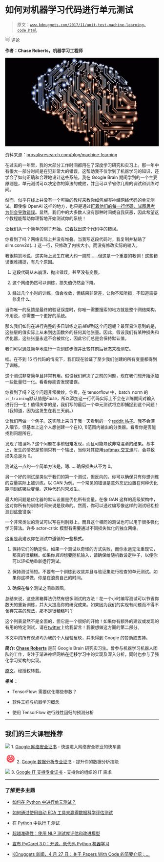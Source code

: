 # 如何对机器学习代码进行单元测试

> 原文：[`www.kdnuggets.com/2017/11/unit-test-machine-learning-code.html`](https://www.kdnuggets.com/2017/11/unit-test-machine-learning-code.html)

![c](img/3d9c022da2d331bb56691a9617b91b90.png) 评论

**作者：Chase Roberts，机器学习工程师**

![AI](img/7c1f9253aaea96785bcd1cea1033e67f.png)

资料来源：[provalisresearch.com/blog/machine-learning](https://provalisresearch.com/blog/machine-learning/)

在过去的一年里，我的大部分工作时间都用在了深度学习研究和实习上。那一年中有很大一部分时间是在犯非常大的错误，这帮助我不仅学到了机器学习的知识，还学会了如何正确和合理地设计这些系统。我在 Google Brain 期间学到的一个主要原则是，单元测试可以决定你的算法的成败，并且可以节省你几周的调试和训练时间。

然而，似乎在线上并没有一个可靠的教程来教你如何*编写*神经网络代码的单元测试。即使像 OpenAI 这样的地方，也只是通过[盯着他们的每一行代码，试图思考为何会导致错误](https://blog.openai.com/openai-baselines-dqn/)。显然，我们中的大多数人没有那种时间或自我厌恶，因此希望这个教程能帮助你理智地开始测试你的系统！

让我们从一个简单的例子开始。试着找出这个代码中的错误。

你看到了吗？网络实际上并没有堆叠。当我写这段代码时，我复制并粘贴了 slim.conv2d(…) 这一行，只修改了内核大小，而没有修改实际的输入。

我很尴尬地说，这实际上发生在我大约一周前……但这是一个重要的教训！这些错误很难捕捉，有几个原因。

1.  这段代码从未崩溃、抛出错误，甚至没有变慢。

1.  这个网络仍然可以训练，损失值仍然会下降。

1.  经过几个小时的训练，值会收敛，但结果非常差，让你不知所措，不知道需要修复什么。

当你唯一的反馈是最终的验证误差时，你唯一需要搜索的地方就是整个网络架构。不用说，你需要一个更好的系统。

那么我们如何在进行完整的多日训练之前*捕捉*到这个问题呢？最容易注意到的是，这些层的值实际上从未到达函数外的任何其他张量。因此，假设我们有某种损失和优化器，这些张量永远不会被优化，因此它们总是会保持默认值。

我们可以通过简单地进行一次训练步骤并比较其前后状态来检测它。

哇。在不到 15 行代码的情况下，我们现在验证了至少我们创建的所有变量都得到了训练。

这个测试非常简单且非常有用。假设我们解决了之前的问题，现在我们想开始添加一些批量归一化。看看你能否发现错误。

你看到了吗？这个问题非常微妙。你看，在 tensorflow 中，batch_norm 的`is_training`默认值是*False*，所以添加这一行代码实际上不会在训练期间对输入进行归一化！值得庆幸的是，我们写的最后一个单元测试将立即捕捉到这个问题！（我知道，因为这发生在我三天前。）

让我们再做一个例子。这实际上来自于我一天看到的一个[reddit 帖子](https://www.reddit.com/r/MachineLearning/comments/6qyvvg/p_tensorflow_response_is_making_no_sense/)。我不会深入细节，但基本上这个人想创建一个在(0, 1)范围内输出的分类器。看看你是否能找到问题所在。

发现了错误吗？这个问题在事前很难发现，而且可能导致非常混淆的结果。基本上，发生的情况是预测只有一个输出，当你对其应用[softmax 交叉熵](https://en.wikipedia.org/wiki/Softmax_function)时，会导致损失总是为 0。

测试这一点的一个简单方法是，嗯……确保损失从不为 0。

另一个好的测试是类似于我们的第一个测试，但反向的。你可以确保只有你想训练的变量实际上被训练。以 GAN 为例。一个常见的错误是意外忘记设置在何种优化期间训练哪些变量。这种代码时常发生。

最大的问题是优化器的默认设置是优化所有变量。在像 GAN 这样的高级架构中，这对你所有的训练时间来说是致命的。然而，你可以通过编写像这样的测试轻松检测到这些错误：

一个非常类似的测试可以写在判别器上。而且这个相同的测试也可以用于很多强化学习算法。许多 actor-critic 模型有需要通过不同损失优化的独立网络。

这里是我建议你在测试中遵循的一些模式。

1.  保持它们的确定性。如果一个测试以奇怪的方式失败，而你永远无法重现它，那真的很糟糕。如果你*真的*想要随机输入，请确保给随机数设定种子，以便你可以轻松地重新运行测试。

1.  保持测试简短。不要有一个训练到收敛并且与验证集进行检查的单元测试。如果你这样做，你是在浪费自己的时间。

1.  确保在每个测试之间重置图。

总结来说，这些黑箱算法仍然有很多测试的方法！花一个小时编写测试可以节省你数天的重新训练，并大大提高你的研究成果。如果因为我们的实现有问题而不得不舍弃完美的想法，那不是很糟糕吗？

这个列表显然不是全面的，但它是一个很好的开始！如果你有额外的建议或发现的有用的特定测试，请在[twitter](https://twitter.com/TheNerdStation)上给我留言！我很想做这方面的第二部分。

本文中的所有观点均为我的个人经验反映，并未得到 Google 的赞助或支持。

**简介: [Chase Roberts](http://thenerdstation.github.io/)** 是前 Google Brain 研究实习生。曾参与机器学习机器人团队的工作，专注于渐进神经网络在迁移学习中的实现及深入分析，同时也参与了强化学习架构的实现。

[原文](https://medium.com/@keeper6928/how-to-unit-test-machine-learning-code-57cf6fd81765)。经授权转载。

**相关：**

+   TensorFlow: 需要优化哪些参数？

+   软件工程与机器学习概念

+   使用 TensorFlow 进行线性回归的预测分析

* * *

## 我们的三大课程推荐

![](img/0244c01ba9267c002ef39d4907e0b8fb.png) 1\. [Google 网络安全证书](https://www.kdnuggets.com/google-cybersecurity) - 快速进入网络安全职业的快车道

![](img/e225c49c3c91745821c8c0368bf04711.png) 2\. [Google 数据分析专业证书](https://www.kdnuggets.com/google-data-analytics) - 提升你的数据分析技能

![](img/0244c01ba9267c002ef39d4907e0b8fb.png) 3\. [Google IT 支持专业证书](https://www.kdnuggets.com/google-itsupport) - 支持你的组织的 IT 需求

* * *

### 了解更多主题

+   [如何在 Python 中进行单元测试？](https://www.kdnuggets.com/2023/01/perform-unit-testing-python.html)

+   [如何通过使用自动 EDA 工具来赢得数据科学评估测试](https://www.kdnuggets.com/2022/04/ace-data-science-assessment-test-automatic-eda-tools.html)

+   [在 Python 中执行 T 测试](https://www.kdnuggets.com/2023/01/performing-ttest-python.html)

+   [超越准确性：使用 NLP 测试库评估和改进模型](https://www.kdnuggets.com/2023/04/john-snow-beyond-accuracy-nlp-test-library.html)

+   [宣布 PyCaret 3.0：开源、低代码 Python 机器学习](https://www.kdnuggets.com/2023/03/announcing-pycaret-30-opensource-lowcode-machine-learning-python.html)

+   [KDnuggets 新闻，4 月 27 日：关于 Papers With Code 的简要介绍；…](https://www.kdnuggets.com/2022/n17.html)
